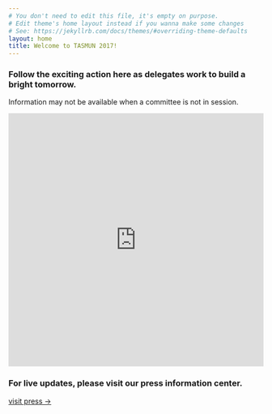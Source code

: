 ```yaml
---
# You don't need to edit this file, it's empty on purpose.
# Edit theme's home layout instead if you wanna make some changes
# See: https://jekyllrb.com/docs/themes/#overriding-theme-defaults
layout: home
title: Welcome to TASMUN 2017!
---
```

<div class="col-md-12 text-left">
  <h3>Follow the exciting action here as delegates work to build a bright tomorrow.</h3>
  <p class="white">Information may not be available when a committee is not in session.</p>
  <iframe class="airtable-embed" src="https://airtable.com/embed/shrpP3VUL1bhRZBZf?backgroundColor=transparent&layout=card" frameborder="0" onmousewheel="" width="100%" height="500" style="background: transparent; border: none;"></iframe>
  <h3>For live updates, please visit our press information center.</h3>
  <a class="btn btn-info" href="http://blogs.tas.edu.tw/tasmunpress/">visit press →</a>
</div>
